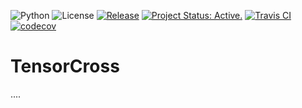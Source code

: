 ![Python](https://img.shields.io/badge/python-3.7%20%7C%203.8-blue)
![License](https://camo.githubusercontent.com/890acbdcb87868b382af9a4b1fac507b9659d9bf/68747470733a2f2f696d672e736869656c64732e696f2f62616467652f6c6963656e73652d4d49542d626c75652e737667)
[![Release](https://img.shields.io/github/v/release/franneck94/cpp-project-template)](https://travis-ci.org/github/franneck94/Cpp-Project-Template)
[![Project Status: Active.](http://www.repostatus.org/badges/latest/active.svg)](http://www.repostatus.org/#active)
[![Travis CI](https://travis-ci.org/franneck94/Python-Project-Template.svg?branch=master)](https://travis-ci.org/github/franneck94/Python-Project-Template)
[![codecov](https://codecov.io/gh/franneck94/python-project-template/branch/master/graph/badge.svg)](https://codecov.io/gh/franneck94/python-project-template)

# TensorCross

....